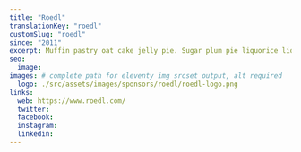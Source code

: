 ```yaml
---
title: "Roedl"
translationKey: "roedl"
customSlug: "roedl"
since: "2011"
excerpt: Muffin pastry oat cake jelly pie. Sugar plum pie liquorice liquorice cookie cotton candy croissant. Powder tart jelly beans donut chocolate bar. Apple pie pudding chocolate bar sweet cheesecake soufflé.
seo:
  image:
images: # complete path for eleventy img srcset output, alt required
  logo: ./src/assets/images/sponsors/roedl/roedl-logo.png
links:
  web: https://www.roedl.com/
  twitter:
  facebook:
  instagram:
  linkedin:
---
```

